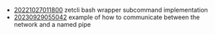- [20221027011800](/zet/20221027011800/README.md) zetcli bash wrapper subcommand implementation
- [20230929055042](/zet/20230929055042/README.md) example of how to communicate between the network and a named pipe
